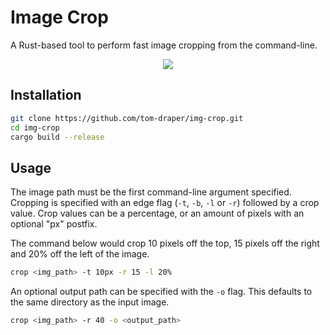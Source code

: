 # Image Crop

A Rust-based tool to perform fast image cropping from the command-line.

<p align="center">
	<img src="https://user-images.githubusercontent.com/41476809/200961314-b923004c-75b6-4483-a771-76f2ac40302f.png">
</p>

## Installation

```bash
git clone https://github.com/tom-draper/img-crop.git
cd img-crop
cargo build --release
```

## Usage

The image path must be the first command-line argument specified. Cropping is specified with an edge flag (`-t`, `-b`, `-l` or `-r`) followed by a crop value. Crop values can be a percentage, or an amount of pixels with an optional "px" postfix.

The command below would crop 10 pixels off the top, 15 pixels off the right and 20% off the left of the image.

```bash
crop <img_path> -t 10px -r 15 -l 20%
```

An optional output path can be specified with the `-o` flag. This defaults to the same directory as the input image.

```bash
crop <img_path> -r 40 -o <output_path>
```
